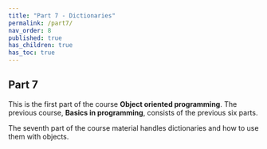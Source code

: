 ```yaml
---
title: "Part 7 - Dictionaries"
permalink: /part7/
nav_order: 8
published: true
has_children: true
has_toc: true
---
```


## Part 7

This is the first part of the course **Object oriented programming**. The previous course, **Basics in programming**, consists of the previous six parts.

The seventh part of the course material handles dictionaries and how to use them with objects.